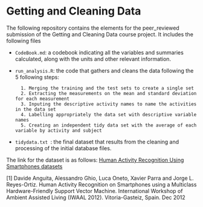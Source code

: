 # Getting and Cleaning Data

The following repository contains the elements for the peer_reviewed submission of the Getting and Cleaning Data course project. It includes the following files

* ```CodeBook.md```: a codebook indicating all the variables and summaries calculated, along with the units and other relevant information. 
* ```run_analysis.R```: the code that gathers and cleans the data following the 5 following steps:

        1. Merging the training and the test sets to create a single set
        2. Extracting the measurements on the mean and standard deviation for each measurement
        3. Inputing the descriptive activity names to name the activities in the data set 
        4. Labelling appropriately the data set with descriptive variable names
        5. Creating an independent tidy data set with the average of each variable by activity and subject
        
* ```tidydata.txt ```: the final dataset that results from the cleaning and processing of the initial database files. 

The link for the dataset is as follows: [Human Activity Recognition Using Smartphones datasets](https://d396qusza40orc.cloudfront.net/getdata%2Fprojectfiles%2FUCI%20HAR%20Dataset.zip)

[1] Davide Anguita, Alessandro Ghio, Luca Oneto, Xavier Parra and Jorge L. Reyes-Ortiz. Human Activity Recognition on Smartphones using a Multiclass Hardware-Friendly Support Vector Machine. International Workshop of Ambient Assisted Living (IWAAL 2012). Vitoria-Gasteiz, Spain. Dec 2012
